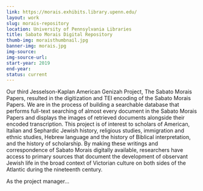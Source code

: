 ```yaml
---
link: https://morais.exhibits.library.upenn.edu/
layout: work
slug: morais-repository 
location: University of Pennsylvania Libraries
title: Sabato Morais Digital Repository
thumb-img: moraisthumbnail.jpg
banner-img: morais.jpg
img-source: 
img-source-url: 
start-year: 2019
end-year: 
status: current
---
```


Our third Jesselson-Kaplan American Genizah Project, The Sabato Morais Papers, resulted in the digitization and TEI encoding of the Sabato Morais Papers. We are in the process of building a searchable database that performs full-text searching of almost every document in the Sabato Morais Papers and displays the images of retrieved documents alongside their encoded transcription. This project is of interest to scholars of American, Italian and Sephardic Jewish history, religious studies, immigration and ethnic studies, Hebrew language and the history of Biblical interpretation, and the history of scholarship. By making these writings and correspondence of Sabato Morais digitally available, researchers have access to primary sources that document the development of observant Jewish life in the broad context of Victorian culture on both sides of the Atlantic during the nineteenth century. 

As the project manager...